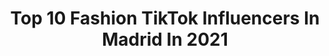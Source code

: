 ---
title: Top 10 Fashion TikTok Influencers In Madrid In 2021
description: >-
  Find top fashion TikTok influencers in Madrid in 2021. Most popular hashtags: #fyp #fashion #foryou #viral.
platform: TikTok
hits: 9
text_top: Discover the top-rated TikTok influencers on inBeat.
text_bottom: Our database has 9 TikTok influencers like this in Madrid, Spain for you to contact.
profiles:
  - username: "vanillaattack"
    fullname: >-
      Teresa Sala
    bio: >-
      Follow me on Instagram @vanillaattack
    location: "Spain"
    followers: 28400
    engagement: 501
    commentsToLikes: 0.046469
    id: ck90267agc6lk0j784gec8o5n
    verified: false
    hashtags: "#pregnancy, #pregnancyannouncement, #barcelona, #embarazada"
  - username: "nachogonzalezrico"
    fullname: >-
      Nacho González Rico
    bio: >-
      IG: @nacho.gonzalezrico 🇪🇸 Madrid - Las Palmas 🇮🇨 El del #tikiejercito😜
    location: "Spain"
    followers: 13100
    engagement: 1188
    commentsToLikes: 0.085470
    id: ckdnv5dyjo7tg0j23kine0ivf
    verified: false
    hashtags: "#parati, #dance, #redbulldanceyourstyle, #fyp"
  - username: "sugardadyspain"
    fullname: >-
      Sugar Dady España
    bio: >-
      Chicas mente abierta ->📩 inbox 📸 Ig: sdxti Info ⤵️
    location: "Spain"
    followers: 5132
    engagement: 1052
    commentsToLikes: 0.039659
    id: ckacajg6agzw00i78j6q9fep5
    verified: false
    hashtags: "#dady, #murcia, #viajes, #sugarbabies"
  - username: "mikhailcossi"
    fullname: >-
      MIKHAIL COSSI
    bio: >-
      🔥 INSTAGRAM +18K ⬆️ 📸 Artist 🎥 Actor ✈️ Traveller 🇪🇸 Spain ✉️ Direct IG
    location: "Spain"
    followers: 86700
    engagement: 403
    commentsToLikes: 0.036687
    id: ckdsukdmzptjz0j23kfgfh6cx
    verified: false
    hashtags: "#acting, #chistes, #caracas, #florida"
  - username: "mishoamoli"
    fullname: >-
      Mihail Amoli
    bio: >-
      Model / Stylist / YouTuber 📷 Instagram: @mishoamoli 🎥 YouTube: Misho Amoli
    location: "Spain"
    followers: 46100
    engagement: 1060
    commentsToLikes: 0.010387
    id: ckd0h5sldef2v0j235jyluzdv
    verified: false
    hashtags: "#outfitchallenge, #madrid, #vintage, #estilo"
  - username: "brunosantos_official"
    fullname: >-
      Bruno Santos
    bio: >-
      MODELING TIPS / HOW TO POSE by www.brunosantosstudios.com
    location: "Spain"
    followers: 6953
    engagement: 131
    commentsToLikes: 0.017907
    id: cka0r7v9ufw4n0i78q083oboz
    verified: false
    hashtags: "#fashion, #travel, #spain, #viral"
  - username: "anastasia_sax_mcqueen"
    fullname: >-
      Anastasia McQueen
    bio: >-
      🎷International saxophonist 📸Model 🏄‍♀️Watersports & yachts 📍Ibiza
    location: "Spain"
    followers: 15300
    engagement: 414
    commentsToLikes: 0.018921
    id: ckac8656dfald0i78136x9zsp
    verified: false
    hashtags: "#summertime, #saxophone, #superyacht, #formentera"
  - username: "palomamobaile"
    fullname: >-
      user7550774254592
    bio: >-
      Decoradora de Interiores. Instagram @palomamobaile ¡Gracias a todos! 😘
    location: "Spain"
    followers: 24900
    engagement: 436
    commentsToLikes: 0.038995
    id: ckb18jqkrwerz0j23m8qg33fb
    verified: false
    hashtags: "#decoracion, #alicante, #palomaamo, #paraisoscercanos"
  - username: "marlenemourreau"
    fullname: >-
      Marlène Perso
    bio: >-
      Artista espectáculo , actrice , vedette 🇫🇷 y 🇪🇸
    location: "Spain"
    followers: 9672
    engagement: 259
    commentsToLikes: 0.036998
    id: ckck49vkkomoq0j23gwbz3sf4
    verified: false
    hashtags: "#piscina, #sketch, #humor, #marlenemourreau"
  - username: "anutabelike"
    fullname: >-
      Annett
    bio: >-
      💜i'm 17💜 💄beauty and fashion🛍 ...☝🏻russian girl☝🏻...
    location: "Spain"
    followers: 17300
    engagement: 1398
    commentsToLikes: 0.046619
    id: ck81s127zp8t00j78lanh49dt
    verified: false
    hashtags: "#outfits, #fyp, #fashion, #minecraft"
---
